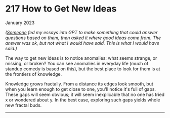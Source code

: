 # 217 How to Get New Ideas


  
 
  
 January 2023   
  
  _([_Someone_](https://twitter.com/stef/status/1617222428727586816) fed my essays into GPT to make something that could answer questions based on them, then asked it where good ideas come from. The answer was ok, but not what I would have said. This is what I would have said.)_   
  
 The way to get new ideas is to notice anomalies: what seems strange, or missing, or broken? You can see anomalies in everyday life (much of standup comedy is based on this), but the best place to look for them is at the frontiers of knowledge.   
  
 Knowledge grows fractally. From a distance its edges look smooth, but when you learn enough to get close to one, you'll notice it's full of gaps. These gaps will seem obvious; it will seem inexplicable that no one has tried x or wondered about y. In the best case, exploring such gaps yields whole new fractal buds.   
  
 
  
 
  
 
  
 

 
* * *
 

 

